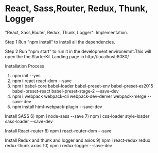 # React, Sass,Router, Redux, Thunk, Logger
"React, Sass,Router, Redux, Thunk, Logger": Implementation.

Step 1 Run "npm install" to install all the dependencies.

Step 2 Run "npm start" to run it in the development environemnt.This will open the the StarterKit Landing page in http://localhost:8080/

Installation Process

1) npm init --yes
2) npm i react react-dom --save
3) npm i babel-core babel-loader babel-preset-env babel-preset-es2015 babel-preset-react babel-preset-stage-2 --save-dev
4) npm i webpack webpack-cli webpack-dev-derver webpack-merge --save-dev
5) npm install html-webpack-plugin --save-dev


Install SASS
6) npm i node-sass --save
7) npm i css-loader style-loader sass-loader --save-dev

Install React-router
8) npm i react-router-dom --save

Install Redux and thunk and logger and axios
9) npm i react-redux redux redux-thunk axios
10) npm i redux-logger --save-dev


